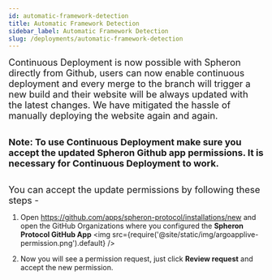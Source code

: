 ```yaml
---
id: automatic-framework-detection
title: Automatic Framework Detection
sidebar_label: Automatic Framework Detection
slug: /deployments/automatic-framework-detection
---
```


<font size="4"> Continuous Deployment is now possible with Spheron directly from Github, users can now enable continuous deployment and every merge to the branch will trigger a new build and their website will be always updated with the latest changes. We have mitigated the hassle of manually deploying the website again and again. </font> <br/><br/>

<font size="4"> <b>Note: To use Continuous Deployment make sure you accept the updated Spheron Github app permissions. It is necessary for Continuous Deployment to work.</b> </font> <br/><br/>

<font size="4"> You can accept the update permissions by following these steps - </font> <br/>

1. Open https://github.com/apps/spheron-protocol/installations/new and open the GitHub Organizations where you configured the **Spheron Protocol GitHub App**
   <img src={require('@site/static/img/argoapplive-permission.png').default} />

2. Now you will see a permission request, just click **Review request** and accept the new permission.
